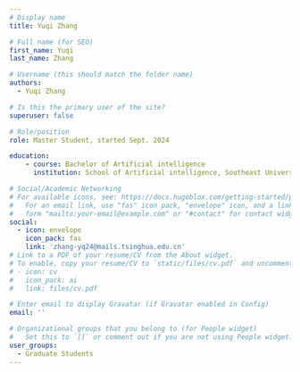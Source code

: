 ```yaml
---
# Display name
title: Yuqi Zhang

# Full name (for SEO)
first_name: Yuqi
last_name: Zhang

# Username (this should match the folder name)
authors:
  - Yuqi Zhang

# Is this the primary user of the site?
superuser: false

# Role/position
role: Master Student, started Sept. 2024

education:
    - course: Bachelor of Artificial intelligence 
      institution: School of Artificial intelligence, Southeast University

# Social/Academic Networking
# For available icons, see: https://docs.hugoblox.com/getting-started/page-builder/#icons
#   For an email link, use "fas" icon pack, "envelope" icon, and a link in the
#   form "mailto:your-email@example.com" or "#contact" for contact widget.
social:
  - icon: envelope
    icon_pack: fas
    link: 'zhang-yq24@mails.tsinghua.edu.cn'
# Link to a PDF of your resume/CV from the About widget.
# To enable, copy your resume/CV to `static/files/cv.pdf` and uncomment the lines below.
# - icon: cv
#   icon_pack: ai
#   link: files/cv.pdf

# Enter email to display Gravatar (if Gravatar enabled in Config)
email: ''

# Organizational groups that you belong to (for People widget)
#   Set this to `[]` or comment out if you are not using People widget.
user_groups:
  - Graduate Students
---
```

